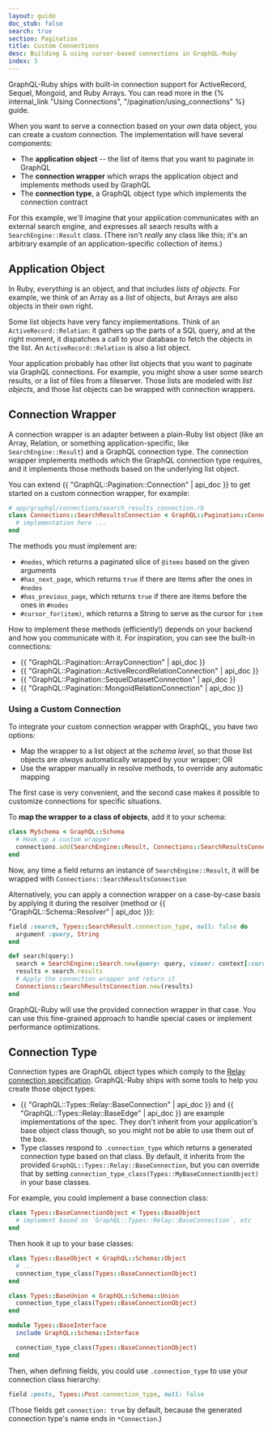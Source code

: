 ```yaml
---
layout: guide
doc_stub: false
search: true
section: Pagination
title: Custom Connections
desc: Building & using cursor-based connections in GraphQL-Ruby
index: 3
---
```


GraphQL-Ruby ships with built-in connection support for ActiveRecord, Sequel, Mongoid, and Ruby Arrays. You can read more in the {% internal_link "Using Connections", "/pagination/using_connections" %} guide.

When you want to serve a connection based on your _own_ data object, you can create a custom connection. The implementation will have several components:

- The __application object__ -- the list of items that you want to paginate in GraphQL
- The __connection wrapper__ which wraps the application object and implements methods used by GraphQL
- The __connection type__, a GraphQL object type which implements the connection contract

For this example, we'll imagine that your application communicates with an external search engine, and expresses all search results with a `SearchEngine::Result` class. (There isn't _really_ any class like this; it's an arbitrary example of an application-specific collection of items.)

## Application Object

In Ruby, _everything_ is an object, and that includes _lists of objects_. For example, we think of an Array as a _list_ of objects, but Arrays are also objects in their own right.

Some list objects have very fancy implementations. Think of an `ActiveRecord::Relation`: it gathers up the parts of a SQL query, and at the right moment, it dispatches a call to your database to fetch the objects in the list. An `ActiveRecord::Relation` is also a list object.

Your application probably has other list objects that you want to paginate via GraphQL connections. For example, you might show a user some search results, or a list of files from a fileserver. Those lists are modeled with _list objects_, and those list objects can be wrapped with connection wrappers.

## Connection Wrapper

A connection wrapper is an adapter between a plain-Ruby list object (like an Array, Relation, or something application-specific, like `SearchEngine::Result`) and a GraphQL connection type. The connection wrapper implements methods which the GraphQL connection type requires, and it implements those methods based on the underlying list object.

You can extend {{ "GraphQL::Pagination::Connection" | api_doc }} to get started on a custom connection wrapper, for example:

```ruby
# app/graphql/connections/search_results_connection.rb
class Connections::SearchResultsConnection < GraphQL::Pagination::Connection
  # implementation here ...
end
```

The methods you must implement are:

- `#nodes`, which returns a paginated slice of `@items` based on the given arguments
- `#has_next_page`, which returns `true` if there are items after the ones in `#nodes`
- `#has_previous_page`, which returns `true` if there are items before the ones in `#nodes`
- `#cursor_for(item)`, which returns a String to serve as the cursor for `item`

How to implement these methods (efficiently!) depends on your backend and how you communicate with it. For inspiration, you can see the built-in connections:

- {{ "GraphQL::Pagination::ArrayConnection" | api_doc }}
- {{ "GraphQL::Pagination::ActiveRecordRelationConnection" | api_doc }}
- {{ "GraphQL::Pagination::SequelDatasetConnection" | api_doc }}
- {{ "GraphQL::Pagination::MongoidRelationConnection" | api_doc }}

### Using a Custom Connection

To integrate your custom connection wrapper with GraphQL, you have two options:

- Map the wrapper to a list object at the _schema level_, so that those list objects are _always_ automatically wrapped by your wrapper; OR
- Use the wrapper manually in resolve methods, to override any automatic mapping

The first case is very convenient, and the second case makes it possible to customize connections for specific situations.

To __map the wrapper to a class of objects__, add it to your schema:

```ruby
class MySchema < GraphQL::Schema
  # Hook up a custom wrapper
  connections.add(SearchEngine::Result, Connections::SearchResultsConnection)
end
```

Now, any time a field returns an instance of `SearchEngine::Result`, it will be wrapped with `Connections::SearchResultsConnection`

Alternatively, you can apply a connection wrapper on a case-by-case basis by applying it during the resolver (method or {{ "GraphQL::Schema::Resolver" | api_doc }}):

```ruby
field :search, Types::SearchResult.connection_type, null: false do
  argument :query, String
end

def search(query:)
  search = SearchEngine::Search.new(query: query, viewer: context[:current_user])
  results = search.results
  # Apply the connection wrapper and return it
  Connections::SearchResultsConnection.new(results)
end
```

GraphQL-Ruby will use the provided connection wrapper in that case. You can use this fine-grained approach to handle special cases or implement performance optimizations.

## Connection Type

Connection types are GraphQL object types which comply to the [Relay connection specification](https://relay.dev/graphql/connections.htm). GraphQL-Ruby ships with some tools to help you create those object types:

- {{ "GraphQL::Types::Relay::BaseConnection" | api_doc }} and {{ "GraphQL::Types::Relay::BaseEdge" | api_doc }} are example implementations of the spec. They don't inherit from your application's base object class though, so you might not be able to use them out of the box.
- Type classes respond to `.connection_type` which returns a generated connection type based on that class. By default, it inherits from the provided `GraphQL::Types::Relay::BaseConnection`, but you can override that by setting `connection_type_class(Types::MyBaseConnectionObject)` in your base classes.

For example, you could implement a base connection class:

```ruby
class Types::BaseConnectionObject < Types::BaseObject
  # implement based on `GraphQL::Types::Relay::BaseConnection`, etc
end
```

Then hook it up to your base classes:

```ruby
class Types::BaseObject < GraphQL::Schema::Object
  # ...
  connection_type_class(Types::BaseConnectionObject)
end

class Types::BaseUnion < GraphQL::Schema::Union
  connection_type_class(Types::BaseConnectionObject)
end

module Types::BaseInterface
  include GraphQL::Schema::Interface

  connection_type_class(Types::BaseConnectionObject)
end
```


Then, when defining fields, you could use `.connection_type` to use your connection class hierarchy:

```ruby
field :posts, Types::Post.connection_type, null: false
```

(Those fields get `connection: true` by default, because the generated connection type's name ends in `*Connection`.)

